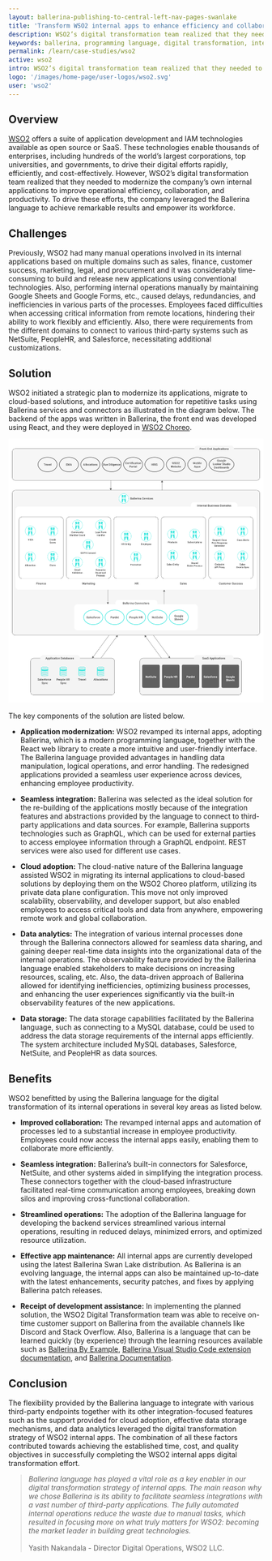 ```yaml
---
layout: ballerina-publishing-to-central-left-nav-pages-swanlake
title: 'Transform WSO2 internal apps to enhance efficiency and collaboration'
description: WSO2’s digital transformation team realized that they needed to modernize the company’s own internal applications to improve operational efficiency, collaboration, and productivity. To drive these efforts, the company leveraged the Ballerina language to achieve remarkable results and empower its workforce.
keywords: ballerina, programming language, digital transformation, internal apps, wso2
permalink: /learn/case-studies/wso2
active: wso2
intro: WSO2’s digital transformation team realized that they needed to modernize the company’s own internal applications to improve operational efficiency, collaboration, and productivity. To drive these efforts, the company leveraged the Ballerina language to achieve remarkable results and empower its workforce.
logo: '/images/home-page/user-logos/wso2.svg'
user: 'wso2'
---
```


## Overview

[WSO2](https://wso2.com/) offers a suite of application development and IAM technologies available as open source or SaaS. These technologies enable thousands of enterprises, including hundreds of the world’s largest corporations, top universities, and governments, to drive their digital efforts rapidly, efficiently, and cost-effectively. However, WSO2’s digital transformation team realized that they needed to modernize the company’s own internal applications to improve operational efficiency, collaboration, and productivity. To drive these efforts, the company leveraged the Ballerina language to achieve remarkable results and empower its workforce.

## Challenges

Previously, WSO2 had many manual operations involved in its internal applications based on multiple domains such as sales, finance, customer success, marketing, legal, and procurement and it was considerably time-consuming to build and release new applications using conventional technologies. Also, performing internal operations manually by maintaining Google Sheets and Google Forms, etc., caused delays, redundancies, and inefficiencies in various parts of the processes. Employees faced difficulties when accessing critical information from remote locations, hindering their ability to work flexibly and efficiently. Also, there were requirements from the different domains to connect to various third-party systems such as NetSuite, PeopleHR, and Salesforce, necessitating additional customizations.

## Solution

WSO2 initiated a strategic plan to modernize its applications, migrate to cloud-based solutions, and introduce automation for repetitive tasks using Ballerina services and connectors as illustrated in the diagram below. The backend of the apps was written in Ballerina, the front end was developed using React, and they were deployed in [WSO2 Choreo](https://wso2.com/choreo/).

<img src="/images/case-studies/wso2-internal-apps.png" alt="WSO2 internal apps solution">

The key components of the solution are listed below.

- **Application modernization:** WSO2 revamped its internal apps, adopting Ballerina, which is a modern programming language, together with the React web library to create a more intuitive and user-friendly interface. The Ballerina language provided advantages in handling data manipulation, logical operations, and error handling. The redesigned applications provided a seamless user experience across devices, enhancing employee productivity.

- **Seamless integration:** Ballerina was selected as the ideal solution for the re-building of the applications mostly because of the integration features and abstractions provided by the language to connect to third-party applications and data sources. For example, Ballerina supports technologies such as GraphQL, which can be used for external parties to access employee information through a GraphQL endpoint. REST services were also used for different use cases.

- **Cloud adoption:** The cloud-native nature of the Ballerina language assisted WSO2 in migrating its internal applications to cloud-based solutions by deploying them on the WSO2 Choreo platform, utilizing its private data plane configuration. This move not only improved scalability, observability, and developer support, but also enabled employees to access critical tools and data from anywhere, empowering remote work and global collaboration.

- **Data analytics:** The integration of various internal processes done through the Ballerina connectors allowed for seamless data sharing, and gaining deeper real-time data insights into the organizational data of the internal operations. The observability feature provided by the Ballerina language enabled stakeholders to make decisions on increasing resources, scaling, etc. Also, the data-driven approach of Ballerina allowed for identifying inefficiencies, optimizing business processes, and enhancing the user experiences significantly via the built-in observability features of the new applications. 

- **Data storage:** The data storage capabilities facilitated by the Ballerina language, such as connecting to a MySQL database, could be used to address the data storage requirements of the internal apps efficiently. The system architecture included MySQL databases, Salesforce, NetSuite, and PeopleHR as data sources.

## Benefits

WSO2 benefitted by using the Ballerina language for the digital transformation of its internal operations in several key areas as listed below. 

- **Improved collaboration:** The revamped internal apps and automation of processes led to a substantial increase in employee productivity. Employees could now access the internal apps easily, enabling them to collaborate more efficiently. 

- **Seamless integration:** Ballerina’s built-in connectors for Salesforce, NetSuite, and other systems aided in simplifying the integration process. These connectors together with the cloud-based infrastructure facilitated real-time communication among employees, breaking down silos and improving cross-functional collaboration. 

- **Streamlined operations:** The adoption of the Ballerina language for developing the backend services streamlined various internal operations, resulting in reduced delays, minimized errors, and optimized resource utilization.

- **Effective app maintenance:** All internal apps are currently developed using the latest Ballerina Swan Lake distribution. As Ballerina is an evolving language, the internal apps can also be maintained up-to-date with the latest enhancements, security patches, and fixes by applying Ballerina patch releases. 

- **Receipt of development assistance:** In implementing the planned solution, the WSO2 Digital Transformation team was able to receive on-time customer support on Ballerina from the available channels like Discord and Stack Overflow. Also, Ballerina is a language that can be learned quickly (by experience) through the learning resources available such as [Ballerina By Example](https://ballerina.io/learn/by-example/), [Ballerina Visual Studio Code extension documentation](https://wso2.com/ballerina/vscode/), and [Ballerina Documentation](https://ballerina.io/learn/). 

## Conclusion

The flexibility provided by the Ballerina language to integrate with various third-party endpoints together with its other integration-focused features such as the support provided for cloud adoption, effective data storage mechanisms, and data analytics leveraged the digital transformation strategy of WSO2 internal apps. The combination of all these factors contributed towards achieving the established time, cost, and quality objectives in successfully completing the WSO2 internal apps digital transformation effort. 

>*Ballerina language has played a vital role as a key enabler in our digital transformation strategy of internal apps. The main reason why we chose Ballerina is its ability to facilitate seamless integrations with a vast number of third-party applications. The fully automated internal operations reduce the waste due to manual tasks, which resulted in focusing more on what truly matters for WSO2: becoming the market leader in building great technologies.*<br/><br/>Yasith Nakandala - Director Digital Operations, WSO2 LLC.
